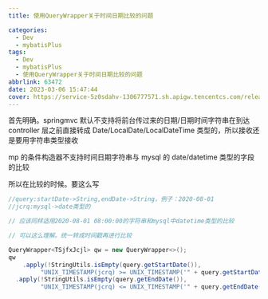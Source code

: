 ```yaml
---
title: 使用QueryWrapper关于时间日期比较的问题

categories:
  - Dev
  - mybatisPlus
tags:
  - Dev
  - mybatisPlus
  - 使用QueryWrapper关于时间日期比较的问题
abbrlink: 63472
date: 2023-03-06 15:47:44
cover: https://service-5z0sdahv-1306777571.sh.apigw.tencentcs.com/release/?uuid=e2412f1976ab4b748b3a0c72be3f6858
---
```


首先明确。springmvc 默认不支持将前台传过来的日期/日期时间字符串在到达 controller 层之前直接转成 Date/LocalDate/LocalDateTime 类型的，所以接收还是要用字符串类型接收

mp 的条件构造器不支持时间日期字符串与 mysql 的 date/datetime 类型的字段的比较

所以在比较的时候。要这么写

```java
//query:startDate->String,endDate->String，例子：2020-08-01
//jcrq:mysql->date类型的

// 应该同样适用2020-08-01 08:00:00的字符串和mysql中datetime类型的比较

// 可以这么理解。统一转成时间戳再进行比较

QueryWrapper<TSjfxJcjl> qw = new QueryWrapper<>();
qw
 	.apply(!StringUtils.isEmpty(query.getStartDate()),
         "UNIX_TIMESTAMP(jcrq) >= UNIX_TIMESTAMP('" + query.getStartDate() + "')")
  .apply(!StringUtils.isEmpty(query.getEndDate()),
         "UNIX_TIMESTAMP(jcrq) <= UNIX_TIMESTAMP('" + query.getEndDate() + "')")
```